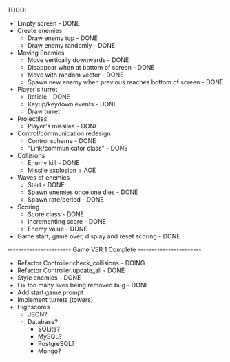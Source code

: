 TODO:
- Empty screen - DONE
- Create enemies
    - Draw enemy top - DONE
    - Draw enemy randomly - DONE
- Moving Enemies
    - Move vertically downwards - DONE
    - Disappear when at bottom of screen - DONE
    - Move with random vector - DONE
    - Spawn new enemy when previous reaches bottom of screen - DONE
- Player's turret
    - Reticle - DONE
    - Keyup/keydown events - DONE
    - Draw turret
- Projectiles
    - Player's missiles - DONE
- Control/communication redesign
    - Control scheme - DONE
    - "Link/communicator class" - DONE
- Collisions
    - Enemy kill - DONE
    - Missile explosion + AOE
- Waves of enemies
    - Start - DONE
    - Spawn enemies once one dies - DONE
    - Spawn rate/period - DONE
- Scoring
    - Score class - DONE
    - Incrementing score - DONE
    - Enemy value - DONE
- Game start, game over, display and reset scoring - DONE

----------------------- Game VER 1 Complete -----------------------

- Refactor Controller.check_collisions - DOING
- Refactor Controller.update_all - DONE
- Style enemies - DONE
- Fix too many lives being removed bug - DONE
- Add start game prompt
- Implement turrets (towers)
- Highscores
    - JSON?
    - Database?
        - SQLite?
        - MySQL?
        - PostgreSQL?
        - Mongo?